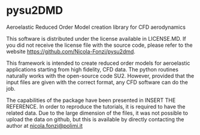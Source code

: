 # pysu2DMD
Aeroelastic Reduced Order Model creation library for CFD aerodynamics

This software is distributed under the license available in LICENSE.MD. If you did not receive the license file with the source code, 
please refer to the website https://github.com/Nicola-Fonzi/pysu2dmd.

This framework is intended to create reduced order models for aeroelastic applications starting from high fidelity, CFD data. The python routines 
naturally works with the open-source code SU2. However, provided that the input files are given with the correct format, any CFD software can do the job.

The capabilities of the package have been presented in INSERT THE REFERENCE. In order to reproduce the tutorials, it is required to have the related data.
Due to the large dimension of the files, it was not possible to upload the data on github, but this is available by directly contacting the author at
nicola.fonzi@polimi.it
